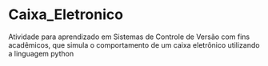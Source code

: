 # Caixa_Eletronico
Atividade para aprendizado em Sistemas de Controle de Versão com fins acadêmicos, que simula o comportamento de um caixa eletrônico utilizando a linguagem python

